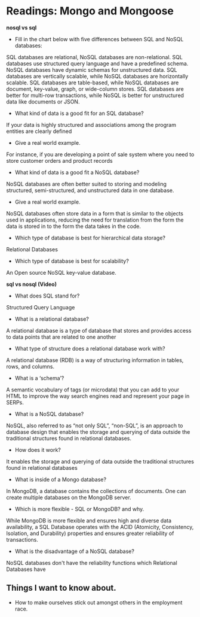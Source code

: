 # Readings: Mongo and Mongoose

**nosql vs sql**

- Fill in the chart below with five differences between SQL and NoSQL databases:

SQL databases are relational, NoSQL databases are non-relational.
SQL databases use structured query language and have a predefined schema. NoSQL databases have dynamic schemas for unstructured data.
SQL databases are vertically scalable, while NoSQL databases are horizontally scalable.
SQL databases are table-based, while NoSQL databases are document, key-value, graph, or wide-column stores.
SQL databases are better for multi-row transactions, while NoSQL is better for unstructured data like documents or JSON.

- What kind of data is a good fit for an SQL database?

If your data is highly structured and associations among the program entities are clearly defined
- Give a real world example.

For instance, if you are developing a point of sale system where you need to store customer orders and product records
- What kind of data is a good fit a NoSQL database?

NoSQL databases are often better suited to storing and modeling structured, semi-structured, and unstructured data in one database.
- Give a real world example.

NoSQL databases often store data in a form that is similar to the objects used in applications, reducing the need for translation from the form the data is stored in to the form the data takes in the code.
- Which type of database is best for hierarchical data storage?

Relational Databases
- Which type of database is best for scalability?

An Open source NoSQL key-value database.


**sql vs nosql (Video)**

- What does SQL stand for?

Structured Query Language
- What is a relational database?

A relational database is a type of database that stores and provides access to data points that are related to one another
- What type of structure does a relational database work with?

A relational database (RDB) is a way of structuring information in tables, rows, and columns.
- What is a ‘schema’?

A semantic vocabulary of tags (or microdata) that you can add to your HTML to improve the way search engines read and represent your page in SERPs.
- What is a NoSQL database?

NoSQL, also referred to as “not only SQL”, “non-SQL”, is an approach to database design that enables the storage and querying of data outside the traditional structures found in relational databases.
- How does it work?

It enables the storage and querying of data outside the traditional structures found in relational databases
- What is inside of a Mongo database?

In MongoDB, a database contains the collections of documents. One can create multiple databases on the MongoDB server.
- Which is more flexible - SQL or MongoDB? and why.

While MongoDB is more flexible and ensures high and diverse data availability, a SQL Database operates with the ACID (Atomicity, Consistency, Isolation, and Durability) properties and ensures greater reliability of transactions.
- What is the disadvantage of a NoSQL database?

NoSQL databases don't have the reliability functions which Relational Databases have

## Things I want to know about.

- How to make ourselves stick out amongst others in the employment race.
